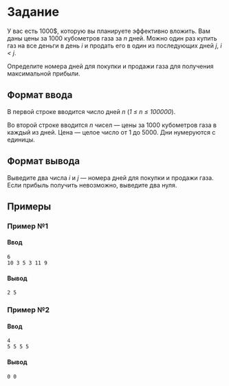 # Задание

У вас есть 1000$, которую вы планируете эффективно вложить. Вам даны цены за 1000 кубометров газа за *n* дней. Можно один раз купить газ на все деньги в день *i* и продать его в один из последующих дней *j*, *i < j*.

Определите номера дней для покупки и продажи газа для получения максимальной прибыли.

## Формат ввода

В первой строке вводится число дней *n* (*1 ≤ n ≤ 100000*).

Во второй строке вводится *n* чисел — цены за 1000 кубометров газа в каждый из дней. Цена — целое число от 1 до 5000. Дни нумеруются с единицы.

## Формат вывода

Выведите два числа *i* и *j* — номера дней для покупки и продажи газа. Если прибыль получить невозможно, выведите два нуля.

## Примеры

### Пример №1

#### Ввод

```shell
6
10 3 5 3 11 9
```

#### Вывод

```shell
2 5
```

### Пример №2

#### Ввод

```shell
4
5 5 5 5
```

#### Вывод

```shell
0 0
```
